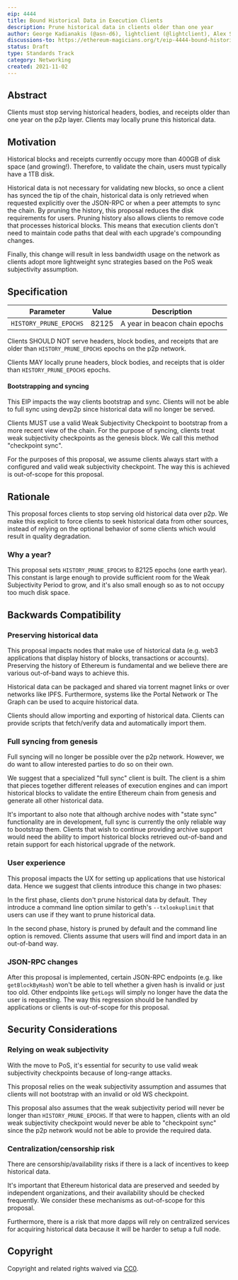 ```yaml
---
eip: 4444
title: Bound Historical Data in Execution Clients
description: Prune historical data in clients older than one year
author: George Kadianakis (@asn-d6), lightclient (@lightclient), Alex Stokes (@ralexstokes)
discussions-to: https://ethereum-magicians.org/t/eip-4444-bound-historical-data-in-execution-clients/7450
status: Draft
type: Standards Track
category: Networking
created: 2021-11-02
---
```


## Abstract

Clients must stop serving historical headers, bodies, and receipts older than one year on the p2p layer. Clients may locally prune this historical data.

## Motivation

Historical blocks and receipts currently occupy more than 400GB of disk space (and growing!). Therefore, to validate the chain, users must typically have a 1TB disk.

Historical data is not necessary for validating new blocks, so once a client has synced the tip of the chain, historical data is only retrieved when requested explicitly over the JSON-RPC or when a peer attempts to sync the chain. By pruning the history, this proposal reduces the disk requirements for users. Pruning history also allows clients to remove code that processes historical blocks. This means that execution clients don't need to maintain code paths that deal with each upgrade's compounding changes.

Finally, this change will result in less bandwidth usage on the network as clients adopt more lightweight sync strategies based on the PoS weak subjectivity assumption.

## Specification

| Parameter | Value | Description |
| - | - | - |
| `HISTORY_PRUNE_EPOCHS` | 82125 | A year in beacon chain epochs |

Clients SHOULD NOT serve headers, block bodies, and receipts that are older than `HISTORY_PRUNE_EPOCHS` epochs on the p2p network.

Clients MAY locally prune headers, block bodies, and receipts that is older than `HISTORY_PRUNE_EPOCHS` epochs.

#### Bootstrapping and syncing

This EIP impacts the way clients bootstrap and sync. Clients will not be able to full sync using devp2p since historical data will no longer be served.

Clients MUST use a valid Weak Subjectivity Checkpoint to bootstrap from a more recent view of the chain. For the purpose of syncing, clients treat weak subjectivity checkpoints as the genesis block. We call this method "checkpoint sync".

For the purposes of this proposal, we assume clients always start with a configured and valid weak subjectivity checkpoint. The way this is achieved is out-of-scope for this proposal.

## Rationale

This proposal forces clients to stop serving old historical data over p2p. We make this explicit to force clients to seek historical data from other sources, instead of relying on the optional behavior of some clients which would result in quality degradation.

### Why a year?

This proposal sets `HISTORY_PRUNE_EPOCHS` to 82125 epochs (one earth year). This constant is large enough to provide sufficient room for the Weak Subjectivity Period to grow, and it's also small enough so as to not occupy too much disk space.

## Backwards Compatibility

### Preserving historical data

This proposal impacts nodes that make use of historical data (e.g. web3 applications that display history of blocks, transactions or accounts). Preserving the history of Ethereum is fundamental and we believe there are various out-of-band ways to achieve this.

Historical data can be packaged and shared via torrent magnet links or over networks like IPFS. Furthermore, systems like the Portal Network or The Graph can be used to acquire historical data.

Clients should allow importing and exporting of historical data. Clients can provide scripts that fetch/verify data and automatically import them.

### Full syncing from genesis

Full syncing will no longer be possible over the p2p network. However, we do want to allow interested parties to do so on their own.

We suggest that a specialized "full sync" client is built. The client is a shim that pieces together different releases of execution engines and can import historical blocks to validate the entire Ethereum chain from genesis and generate all other historical data.

It's important to also note that although archive nodes with "state sync" functionality are in development, full sync is currently the only reliable way to bootstrap them. Clients that wish to continue providing archive support would need the ability to import historical blocks retrieved out-of-band and retain support for each historical upgrade of the network.

### User experience

This proposal impacts the UX for setting up applications that use historical data. Hence we suggest that clients introduce this change in two phases:

In the first phase, clients don't prune historical data by default. They introduce a command line option similar to geth's `--txlookuplimit` that users can use if they want to prune historical data.

In the second phase, history is pruned by default and the command line option is removed. Clients assume that users will find and import data in an out-of-band way.

### JSON-RPC changes

After this proposal is implemented, certain JSON-RPC endpoints (e.g. like `getBlockByHash`) won't be able to tell whether a given hash is invalid or just too old. Other endpoints like `getLogs` will simply no longer have the data the user is requesting. The way this regression should be handled by applications or clients is out-of-scope for this proposal.

## Security Considerations

### Relying on weak subjectivity

With the move to PoS, it's essential for security to use valid weak subjectivity checkpoints because of long-range attacks.

This proposal relies on the weak subjectivity assumption and assumes that clients will not bootstrap with an invalid or old WS checkpoint.

This proposal also assumes that the weak subjectivity period will never be longer than `HISTORY_PRUNE_EPOCHS`. If that were to happen, clients with an old weak subjectivity checkpoint would never be able to "checkpoint sync" since the p2p network would not be able to provide the required data.

### Centralization/censorship risk

There are censorship/availability risks if there is a lack of incentives to keep historical data.

It's important that Ethereum historical data are preserved and seeded by independent organizations, and their availability should be checked frequently. We consider these mechanisms as out-of-scope for this proposal.

Furthermore, there is a risk that more dapps will rely on centralized services for acquiring historical data because it will be harder to setup a full node.

## Copyright
Copyright and related rights waived via [CC0](https://creativecommons.org/publicdomain/zero/1.0/).

